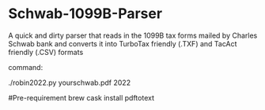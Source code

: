 # Schwab-1099B-Parser
A quick and dirty parser that reads in the 1099B tax forms mailed by Charles Schwab bank and converts it into TurboTax friendly (.TXF) and TacAct friendly (.CSV) formats

command:
 
./robin2022.py yourschwab.pdf 2022

#Pre-requirement
    brew cask install pdftotext

